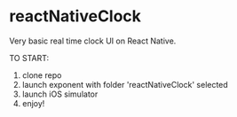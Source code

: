 # reactNativeClock

Very basic real time clock UI on React Native.

TO START:
1) clone repo
2) launch exponent with folder 'reactNativeClock' selected
3) launch iOS simulator
4) enjoy!
